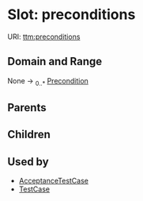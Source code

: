 
# Slot: preconditions




URI: [ttm:preconditions](https://w3id.org/TranslatorSRI/TranslatorTestingModel/preconditions)


## Domain and Range

None &#8594;  <sub>0..\*</sub> [Precondition](Precondition.md)

## Parents


## Children


## Used by

 * [AcceptanceTestCase](AcceptanceTestCase.md)
 * [TestCase](TestCase.md)
